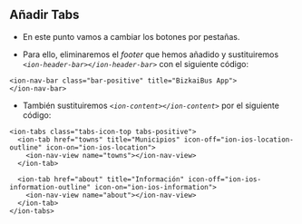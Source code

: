 ## Añadir Tabs

- En este punto vamos a cambiar los botones por pestañas.

- Para ello, eliminaremos el *footer* que hemos añadido y sustituiremos *```<ion-header-bar></ion-header-bar>```* con el siguiente código:

```
<ion-nav-bar class="bar-positive" title="BizkaiBus App">
</ion-nav-bar>
```

- También sustituiremos *```<ion-content></ion-content>```* por el siguiente código:

```
<ion-tabs class="tabs-icon-top tabs-positive">
  <ion-tab href="towns" title="Municipios" icon-off="ion-ios-location-outline" icon-on="ion-ios-location">
    <ion-nav-view name="towns"></ion-nav-view>
  </ion-tab>

  <ion-tab href="about" title="Información" icon-off="ion-ios-information-outline" icon-on="ion-ios-information">
    <ion-nav-view name="about"></ion-nav-view>
  </ion-tab>
</ion-tabs>
```
